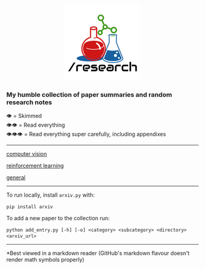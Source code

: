 <p align="center">
  <img src="logo.png" />
<h3> My humble collection of paper summaries and random research notes </h3>
</p>

👁️ = Skimmed \
👁️👁️ = Read everything \
👁️👁️👁️ = Read everything super carefully, including appendixes

---

[computer vision](cv/index.md)

[reinforcement learning](rl/index.md)

[general](general/index.md)

---
To run locally, install `arxiv.py` with:

```
pip install arxiv
```

To add a new paper to the collection run:

```
python add_entry.py [-h] [-o] <category> <subcategory> <directory> <arxiv_url>
```

---

*Best viewed in a markdown reader (GitHub's markdown flavour doesn't render math symbols properly)
